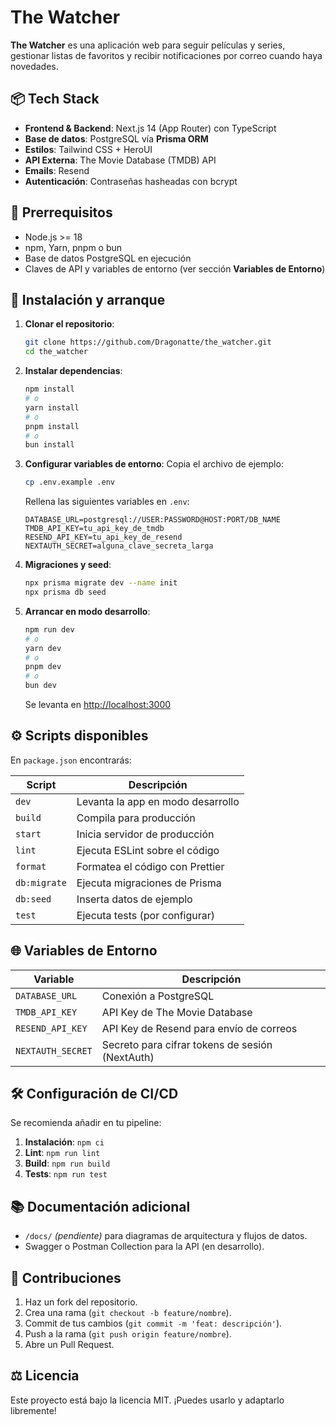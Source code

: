 # The Watcher

**The Watcher** es una aplicación web para seguir películas y series, gestionar listas de favoritos y recibir notificaciones por correo cuando haya novedades.

## 📦 Tech Stack

* **Frontend & Backend**: Next.js 14 (App Router) con TypeScript
* **Base de datos**: PostgreSQL vía **Prisma ORM**
* **Estilos**: Tailwind CSS + HeroUI
* **API Externa**: The Movie Database (TMDB) API
* **Emails**: Resend
* **Autenticación**: Contraseñas hasheadas con bcrypt

## 🔧 Prerrequisitos

* Node.js >= 18
* npm, Yarn, pnpm o bun
* Base de datos PostgreSQL en ejecución
* Claves de API y variables de entorno (ver sección **Variables de Entorno**)

## 📂 Instalación y arranque

1. **Clonar el repositorio**:

   ```bash
   git clone https://github.com/Dragonatte/the_watcher.git
   cd the_watcher
   ```

2. **Instalar dependencias**:

   ```bash
   npm install
   # o
   yarn install
   # o
   pnpm install
   # o
   bun install
   ```

3. **Configurar variables de entorno**:
   Copia el archivo de ejemplo:

   ```bash
   cp .env.example .env
   ```

   Rellena las siguientes variables en `.env`:

   ```env
   DATABASE_URL=postgresql://USER:PASSWORD@HOST:PORT/DB_NAME
   TMDB_API_KEY=tu_api_key_de_tmdb
   RESEND_API_KEY=tu_api_key_de_resend
   NEXTAUTH_SECRET=alguna_clave_secreta_larga
   ```

4. **Migraciones y seed**:

   ```bash
   npx prisma migrate dev --name init
   npx prisma db seed
   ```

5. **Arrancar en modo desarrollo**:

   ```bash
   npm run dev
   # o
   yarn dev
   # o
   pnpm dev
   # o
   bun dev
   ```

   Se levanta en [http://localhost:3000](http://localhost:3000)

## ⚙️ Scripts disponibles

En `package.json` encontrarás:

| Script       | Descripción                       |
|--------------|-----------------------------------|
| `dev`        | Levanta la app en modo desarrollo |
| `build`      | Compila para producción           |
| `start`      | Inicia servidor de producción     |
| `lint`       | Ejecuta ESLint sobre el código    |
| `format`     | Formatea el código con Prettier   |
| `db:migrate` | Ejecuta migraciones de Prisma     |
| `db:seed`    | Inserta datos de ejemplo          |
| `test`       | Ejecuta tests (por configurar)    |

## 🌐 Variables de Entorno

| Variable          | Descripción                                     |
|-------------------|-------------------------------------------------|
| `DATABASE_URL`    | Conexión a PostgreSQL                           |
| `TMDB_API_KEY`    | API Key de The Movie Database                   |
| `RESEND_API_KEY`  | API Key de Resend para envío de correos         |
| `NEXTAUTH_SECRET` | Secreto para cifrar tokens de sesión (NextAuth) |

## 🛠️ Configuración de CI/CD

Se recomienda añadir en tu pipeline:

1. **Instalación**: `npm ci`
2. **Lint**: `npm run lint`
3. **Build**: `npm run build`
4. **Tests**: `npm run test`

## 📚 Documentación adicional

* `/docs/` *(pendiente)* para diagramas de arquitectura y flujos de datos.
* Swagger o Postman Collection para la API (en desarrollo).

## 📝 Contribuciones

1. Haz un fork del repositorio.
2. Crea una rama (`git checkout -b feature/nombre`).
3. Commit de tus cambios (`git commit -m 'feat: descripción'`).
4. Push a la rama (`git push origin feature/nombre`).
5. Abre un Pull Request.

## ⚖️ Licencia

Este proyecto está bajo la licencia MIT. ¡Puedes usarlo y adaptarlo libremente!
